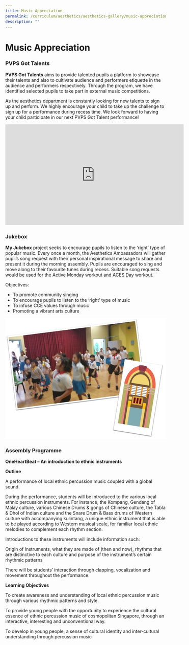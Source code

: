 ```yaml
---
title: Music Appreciation
permalink: /curriculum/aesthetics/aesthetics-gallery/music-appreciation/
description: ""
---
```

# **Music Appreciation**

### PVPS Got Talents

**PVPS Got Talents** aims to provide talented pupils a platform to showcase their talents and also to cultivate audience and performers etiquette in the audience and performers respectively. Through the program, we have identified selected pupils to take part in external music competitions.

As the aesthetics department is constantly looking for new talents to sign up and perform. We highly encourage your child to take up the challenge to sign up for a performance during recess time. We look forward to having your child participate in our next PVPS Got Talent performance!








<iframe width="560" height="315" src="https://www.youtube.com/embed/cWtFuhi20lM" title="YouTube video player" frameborder="0" allow="accelerometer; autoplay; clipboard-write; encrypted-media; gyroscope; picture-in-picture" allowfullscreen></iframe>









### Jukebox

**My Jukebox** project seeks to encourage pupils to listen to the ‘right’ type of popular music. Every once a month, the Aesthetics Ambassadors will gather pupil’s song request with their personal inspirational message to share and present it during the morning assembly. Pupils are encouraged to sing and move along to their favourite tunes during recess. Suitable song requests would be used for the Active Monday workout and ACES Day workout.

Objectives:

*   To promote community singing
*   To encourage pupils to listen to the ‘right’ type of music
*   To infuse CCE values through music
*   Promoting a vibrant arts culture

![](/images/My%20Jukebox.jpg)

### Assembly Programme

**OneHeartBeat – An introduction to ethnic instruments**

**Outline**

A performance of local ethnic percussion music coupled with a global sound.

During the performance, students will be introduced to the various local ethnic percussion instruments. For instance, the Kompang, Gendang of Malay culture, various Chinese Drums & gongs of Chinese culture, the Tabla & Dhol of Indian culture and the Snare Drum & Bass drums of Western culture with accompanying kulintang, a unique ethnic instrument that is able to be played according to Western musical scale, for familiar local ethnic melodies to complement each rhythm section.

Introductions to these instruments will include information such:

Origin of Instruments, what they are made of (then and now), rhythms that are distinctive to each culture and purpose of the instrument’s certain rhythmic patterns

There will be students’ interaction through clapping, vocalization and movement throughout the performance.

  

**Learning Objectives**

To create awareness and understanding of local ethnic percussion music through various rhythmic patterns and style.

To provide young people with the opportunity to experience the cultural essence of ethnic percussion music of cosmopolitan Singapore, through an interactive, interesting and unconventional way.

To develop in young people, a sense of cultural identity and inter-cultural understanding through percussion music